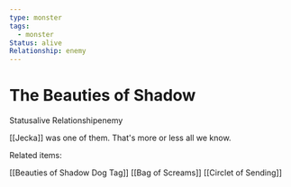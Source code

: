 ```yaml
---
type: monster
tags:
  - monster
Status: alive
Relationship: enemy
---
```


# The Beauties of Shadow
<span class="dataview inline-field"><span class="inline-field-key">Status</span><span class="inline-field-value">alive</span></span>
<span class="dataview inline-field"><span class="inline-field-key">Relationship</span><span class="inline-field-value">enemy</span></span>

[[Jecka]] was one of them. That's more or less all we know. 

Related items:

[[Beauties of Shadow Dog Tag]] 
[[Bag of Screams]]
[[Circlet of Sending]]

